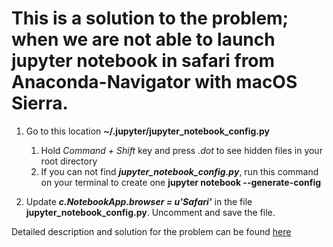 # This is a solution to the problem; when we are not able to launch jupyter notebook in safari from Anaconda-Navigator with macOS Sierra.

1. Go to this location **~/.jupyter/jupyter_notebook_config.py**  
	1. Hold _Command + Shift_ key and press _.dot_ to see hidden files in your root directory  
	2. If you can not find **_jupyter_notebook_config.py_**, run this command on your terminal to create one **jupyter notebook --generate-config**

2. Update **_c.NotebookApp.browser = u'Safari'_** in the file **jupyter_notebook_config.py**. Uncomment and save the file.

Detailed description and solution for the problem can be found [here](https://github.com/jupyter/notebook/issues/2438)
